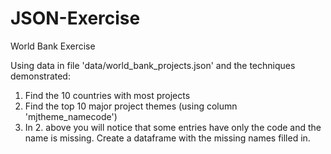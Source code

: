 # JSON-Exercise
World Bank Exercise

Using data in file 'data/world_bank_projects.json' and the techniques demonstrated:
1. Find the 10 countries with most projects
2. Find the top 10 major project themes (using column 'mjtheme_namecode')
3. In 2. above you will notice that some entries have only the code and the name is missing. 
  Create a dataframe with the missing names filled in.

